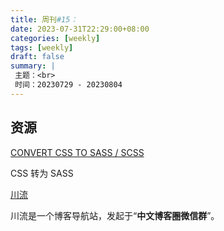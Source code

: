 ```yaml
---
title: 周刊#15：
date: 2023-07-31T22:29:00+08:00
categories: [weekly]
tags: [weekly]
draft: false
summary: |
 主题：<br>
 时间：20230729 - 20230804
---
```




## 资源

[CONVERT CSS TO SASS / SCSS](http://css2sass.herokuapp.com)

CSS 转为 SASS

[川流](https://chuanliu.org)

川流是一个博客导航站，发起于“**中文博客圈微信群**”。
